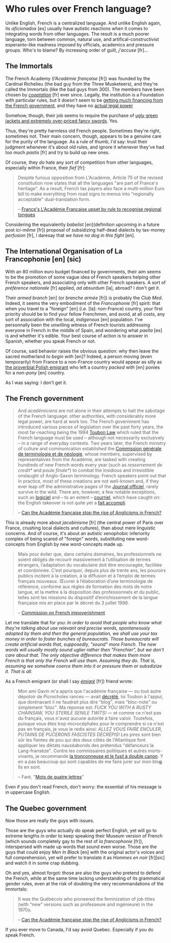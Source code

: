 Who rules over French language?
===

Unlike English, French is a centralized language. And unlike English again, its *aficionados* [es] usually have autistic reactions when it comes to integrating words from other languages. The result is a much poorer language, torn between common, natural use, and artifical-constructivist esperanto-like madness imposed by officials, academics and pressure groups. Who's to blame? By increasing order of guilt, *j'accuse* [fr]...

## The Immortals

The French Academy (*l’Académie française* [fr]) was founded by the Cardinal Richelieu (the bad guy from the Three Musketeers), and they're called the Immortals (like the bad guys from 300). The members have been chosen by *[cooptation](http://www.cnrtl.fr/lexicographie/cooptation)* [fr] ever since. Legally, the institution is a Foundation with particular rules, but it doesn't seem to be [getting much financing from the French government](http://www.europe1.fr/economie/academie-francaise-etre-immortel-combien-ca-coute-1993131), and they have no [actual legal power](https://en.wikipedia.org/wiki/Language_policy_in_France#Acad.C3.A9mie_fran.C3.A7aise)

Somehow, though, their job seems to require the purchase of [ugly green jackets and extremely over-priced fancy swords](http://www.europe1.fr/economie/academie-francaise-etre-immortel-combien-ca-coute-1993131). Yes.

Thus, they're pretty harmless old French people. Sometimes they're right, sometimes not. Their main concern, though, appears to be a genuine care for the purity of the language. As a rule of thumb, I'd say: trust their judgment whenever it's about old rules, and ignore it whenever they've had too much *pastis* [fr] and try to build up new ones.

Of course, they *do* hate any sort of competition from other languages, especially within France, their *fief* [fr]:

>Despite furious opposition from L'Académie, Article 75 of the revised constitution now states that all the languages "are part of France's heritage". As a result, French tax payers also face a multi-million Euro bill to make everything from road signs to menus into "regionally acceptable" dual-translation form.
>
> &ndash; [France's L'Académie Française upset by rule to recognise regional tongues](http://www.telegraph.co.uk/news/worldnews/europe/france/2569651/Frances-LAcadmie-Franaise-upset-by-rule-to-recognise-regional-tongues.html)

Considering the equivalently *babelist* [en](definition upcoming in a future post *ici-même* [fr]) proposal of subsidizing half-dead dialects by tax-money *perfusion* [fr], I daresay that *we have no dog in this fight* [en].

## The International Organisation of La Francophonie [en] (sic)

With an 80 million euro budget financed by governments, their aim seems to be the promotion of some vague idea of French speakers helping other French speakers, and associating only with other French speakers. A sort of *préférence nationale* [fr] applied, *ad absurdum* [la], abroad? I don't get it.

Their *armed branch* [en] (or *branche armée* [fr]) is probably the *Club Med*. Indeed, it seems the very embodiment of the *Francophonie* [fr] spirit: that when you travel to a "foreign" [en] (i.e. [la]: non-France) country, your first priority should be to find your fellow Frenchmen, and avoid, at all costs, any sort of association with the local, *indigenous* [en] population. I've personnally been the unwilling witness of French tourists addressing everyone in French in the middle of Spain, and wondering what *paella* [es] is and whether it's edible. Your best course of action is to answer in Spanish, whether you speak French or not.

Of course, said behavior raises the obvious question: why then leave the sacred motherland *to begin with* [en]? Indeed, a person moving (even temporarily) from France to a non-France country would appear as silly as [the proverbial Polish emigrant](https://www.youtube.com/watch?v=0RDLqb3umsw) who left a country *packed with* [en] ponies for a *non-pony* [en] country.

As I was saying: I don't get it.

## The French government

><p>And <i>académiciens</i> are not alone in their attempts to halt the sabotage of the French language: other authorities, with considerably more legal power, are hard at work too. The French government has introduced various pieces of legislation over the past forty years, the most far-reaching being the 1994 <a href="http://www.humanities360.com/index.php/toubon-law-and-the-languages-of-france-1649/">Toubon Law</a> which ruled that the French language must be used – although not necessarily exclusively – in a range of everyday contexts. Two years later, the French ministry of culture and communication established the <a href="http://www.culture.gouv.fr/culture/dglf/">Commission générale de terminologie et de néologie</a>, whose members, supervised by representatives from the Académie, are tasked with creating hundreds of new French words every year (such as <i>resserrement de credit*</i> and <i>poule finale*</i>) to combat the insidious and irresistible onslaught of Anglo-Saxon terminology. French speakers point out that in practice, most of these creations are not well-known and, if they ever leap off the administrative pages of the <a href="http://www.journal-officiel.gouv.fr/">Journal officiel</a>, rarely survive in the wild. There are, however, a few notable exceptions, such as <a title="Logiciel" href="http://www.oxforddictionaries.com/translate/french-english/logiciel">logiciel</a> and – to an extent – <a title="Courriel" href="http://www.oxforddictionaries.com/translate/french-english/courriel">courriel</a>, which have caught on: the English takeover is not quite yet a <a title="Fait accompli" href="http://www.oxforddictionaries.com/definition/english/fait-accompli">fait accompli</a>.</p>
>
> &ndash; [Can the Académie française stop the rise of Anglicisms in French?](http://blog.oxforddictionaries.com/2014/03/academie-francaise/)

This is already more about *jacobinisme* [fr] (the central power of Paris over France, crushing local dialects and cultures), than about mere linguistic concerns. And of course, it's about an autistic xenophobic inferiority complex of being scared of "foreign" words, substituting new word-concepts from English by new word-concepts made up.

>Mais pour éviter que, dans certains domaines, les professionnels ne soient obligés de recourir massivement à l’utilisation de termes étrangers, l’adaptation du vocabulaire doit être encouragée, facilitée et coordonnée. C’est pourquoi, depuis plus de trente ans, les pouvoirs publics incitent à la création, à la diffusion et à l’emploi de termes français nouveaux. Œuvrer à l’élaboration d’une terminologie de référence, conforme aux règles de formation des mots de notre langue, et la mettre à la disposition des professionnels et du public, telles sont les missions du dispositif d’enrichissement de la langue française mis en place par le décret du 3 juillet 1996. 
>
> &ndash; [Commission on French impoverishment](http://www.culture.gouv.fr/culture/dglf/terminologie/termino_enrichissement.htm)

Let me translate that for you: *In order to avoid that people who know what they're talking about use relevant and precise words, spontaneously adopted by them and then the general population, we shall use your tax money in order to foster bunches of bureaucrats. Those bureaucrats will create artificial words that, supposedly, "sound" more French. The new words will usually mostly sound uglier rather then "Frenchier", but we don't care about that. The only objective difference that makes them more French is that only the French will use them. Assuming they do. That is, assuming we somehow coerce them into it or pressure them or subsdizize it. That is all.*

As a French emigrant (or shall I say *[émigré](http://en.wikipedia.org/wiki/%C3%89migr%C3%A9)* [fr]) friend wrote:

>Mon ami Gavin m'a appris que l'académie française — ou tout autre dépotoir de Picrocholes rances — avait <a href="http://blog.xbluechip.net/index.php?p=1018&amp;c=1" rel="nofollow">décrété</a>, loi Toubon à l'appui, que dorénavant il ne faudrait plus dire <q>blog</q>, mais <q>bloc-note</q> ou simplement <q>bloc</q>. Ma réponse est: <i>FUCK YOU WITH A RUSTY CHAINSAW, YOU STERILE SENILE TWITS!</i> — et comme ce n'est pas du français, vous n'avez aucune autorité à faire valoir. Toutefois, puisque vous êtes trop microcéphales pour le comprendre si ce n'est pas en français, je vous le redis ainsi: <i>ALLEZ VOUS FAIRE ENCULER, PUTAINS DE PUCERONS FASCISTES DÉCRÉPIS!</i> Les pires sont bien sûr les fientes de pou qui des deux côtés de l'Atlantique font appliquer les diktats nauséabonds des prétendus <q>défanceurs la Lang-fransèze</q>. Contre les commissaires politiques et autres morts-vivants, je recommande <a href="http://www.deadites.net/" rel="nofollow">la tronçonneuse et le fusil à double canon</a>. Y en a pas beaucoup qui sont capables de me faire jurer sur mon blo<b>g</b>. Ils en sont.
>
> &ndash; Faré, "[Mots de quatre lettres](http://fare.livejournal.com/87966.html)"

Even if you don't read French, don't worry: the essential of his message is in uppercase English.

## The Quebec government

Now those are really the guys with issues.

Those are the guys who actually do speak perfect English, yet will go to extreme lengths in order to keep speaking their Museum version of French (which sounds completely gay to the rest of *la francophonie* [fr]), interspersed with made up words that sound even worse. Those are the guys that could enjoy *Men In Black* [en] with the original actor's voices and full comprehension, yet will prefer to translate it as *Hommes en noir* [fr][sic] and watch it in some crap dubbing.

Oh and yes, almost forgot: those are also the guys who pretend to defend the French, while at the same time lacking understanding of its grammatical gender rules, even at the risk of doubting the very recommandations of the Immortals:

>It was the Québécois who pioneered the feminization of job titles (with “new” versions such as professeure and ingénieure) in the 1970s.
>
> &ndash; [Can the Académie française stop the rise of Anglicisms in French?](http://blog.oxforddictionaries.com/2014/03/academie-francaise/)

If you ever move to Canada, I'd say avoid Quebec. Especially if you do speak French.